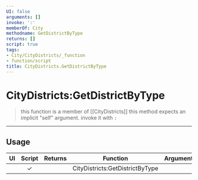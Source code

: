 ```yaml
---
UI: false
arguments: []
invoke: ':'
memberOf: City
methodname: GetDistrictByType
returns: []
script: true
tags:
- City/CityDistricts/_function
- function/script
title: CityDistricts.GetDistrictByType
---
```

# CityDistricts:GetDistrictByType
> this function is a member of [[CityDistricts]]
> this method expects an implicit "self" argument. invoke it with `:`
-----
## Usage
|  UI | Script | Returns | Function | Arguments |
|:---:|:------:|-------:|:--------:|:---------|
| |✓||CityDistricts:GetDistrictByType||
